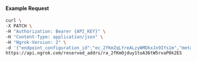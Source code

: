 <!-- Code generated for API Clients. DO NOT EDIT. -->

#### Example Request

```bash
curl \
-X PATCH \
-H "Authorization: Bearer {API_KEY}" \
-H "Content-Type: application/json" \
-H "Ngrok-Version: 2" \
-d '{"endpoint_configuration_id":"ec_2fKmZqLYreALzyWMDkxJx9IYs1m","metadata":"{\"proto\": \"ssh\"}"}' \
https://api.ngrok.com/reserved_addrs/ra_2fKmOjduy1toA36tW5rvaP0k2ES
```
